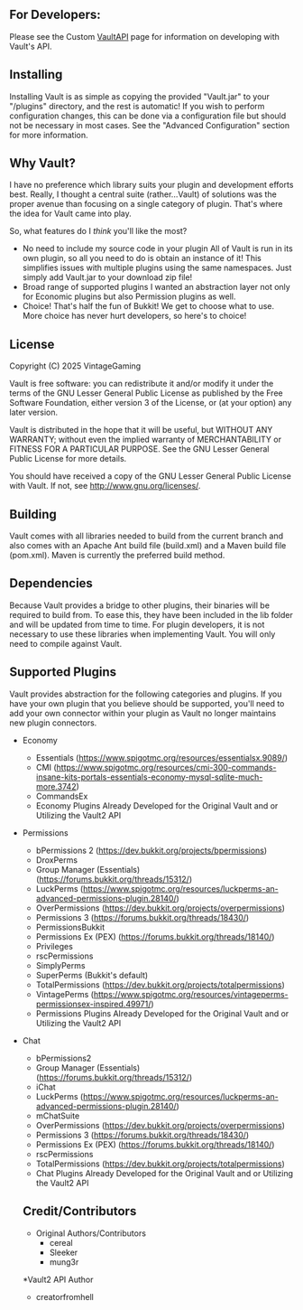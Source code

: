 ## For Developers:
Please see the Custom [VaultAPI](https://www.github.com/VintageGaming/VaultAPI) page for
information on developing with Vault's API.

## Installing
Installing Vault is as simple as copying the provided "Vault.jar" to your
"<bukkit-install-dir>/plugins" directory, and the rest is automatic! If you
wish to perform configuration changes, this can be done via a configuration
file but should not be necessary in most cases. See the "Advanced
Configuration" section for more information.


## Why Vault?
I have no preference which library suits your plugin and development efforts
best. Really, I thought a central suite (rather...Vault) of solutions was the
proper avenue than focusing on a single category of plugin. That's where
the idea for Vault came into play.

So, what features do I _think_ you'll like the most?

* No need to include my source code in your plugin
  All of Vault is run in its own plugin, so all you need to do is obtain an
  instance of it! This simplifies issues with multiple plugins using the same
  namespaces. Just simply add Vault.jar to your download zip file!
* Broad range of supported plugins
  I wanted an abstraction layer not only for Economic plugins but also
  Permission plugins as well.
* Choice!
  That's half the fun of Bukkit! We get to choose what to use. More choice
  has never hurt developers, so here's to choice!

## License
Copyright (C) 2025 VintageGaming

Vault is free software: you can redistribute it and/or modify
it under the terms of the GNU Lesser General Public License as published by
the Free Software Foundation, either version 3 of the License, or
(at your option) any later version.

Vault is distributed in the hope that it will be useful,
but WITHOUT ANY WARRANTY; without even the implied warranty of
MERCHANTABILITY or FITNESS FOR A PARTICULAR PURPOSE. See the
GNU Lesser General Public License for more details.

You should have received a copy of the GNU Lesser General Public License
with Vault. If not, see <http://www.gnu.org/licenses/>.

## Building
Vault comes with all libraries needed to build from the current branch and
also comes with an Apache Ant build file (build.xml) and a Maven build file
(pom.xml). Maven is currently the preferred build method.


## Dependencies
Because Vault provides a bridge to other plugins, their binaries will be
required to build from. To ease this, they have been included in the lib
folder and will be updated from time to time. For plugin developers, it
is not necessary to use these libraries when implementing Vault. You will
only need to compile against Vault.


## Supported Plugins
Vault provides abstraction for the following categories and plugins. If
you have your own plugin that you believe should be supported, you'll need
to add your own connector within your plugin as Vault no longer maintains
new plugin connectors.

* Economy
  - Essentials (https://www.spigotmc.org/resources/essentialsx.9089/)
  - CMI (https://www.spigotmc.org/resources/cmi-300-commands-insane-kits-portals-essentials-economy-mysql-sqlite-much-more.3742)
  - CommandsEx
  - Economy Plugins Already Developed for the Original Vault and or Utilizing the Vault2 API

* Permissions
  - bPermissions 2 (https://dev.bukkit.org/projects/bpermissions)
  - DroxPerms
  - Group Manager (Essentials) (https://forums.bukkit.org/threads/15312/)
  - LuckPerms (https://www.spigotmc.org/resources/luckperms-an-advanced-permissions-plugin.28140/)
  - OverPermissions (https://dev.bukkit.org/projects/overpermissions)
  - Permissions 3 (https://forums.bukkit.org/threads/18430/)
  - PermissionsBukkit
  - Permissions Ex (PEX) (https://forums.bukkit.org/threads/18140/)
  - Privileges
  - rscPermissions
  - SimplyPerms
  - SuperPerms (Bukkit's default)
  - TotalPermissions (https://dev.bukkit.org/projects/totalpermissions)
  - VintagePerms (https://www.spigotmc.org/resources/vintageperms-permissionsex-inspired.49971/)
  - Permissions Plugins Already Developed for the Original Vault and or Utilizing the Vault2 API

* Chat
  - bPermissions2
  - Group Manager (Essentials) (https://forums.bukkit.org/threads/15312/)
  - iChat
  - LuckPerms (https://www.spigotmc.org/resources/luckperms-an-advanced-permissions-plugin.28140/)
  - mChatSuite
  - OverPermissions (https://dev.bukkit.org/projects/overpermissions)
  - Permissions 3 (https://forums.bukkit.org/threads/18430/)
  - Permissions Ex (PEX) (https://forums.bukkit.org/threads/18140/)
  - rscPermissions
  - TotalPermissions (https://dev.bukkit.org/projects/totalpermissions)
  - Chat Plugins Already Developed for the Original Vault and or Utilizing the Vault2 API
 

  ## Credit/Contributors

  * Original Authors/Contributors
    - cereal
    - Sleeker
    - mung3r

  *Vault2 API Author
    - creatorfromhell
